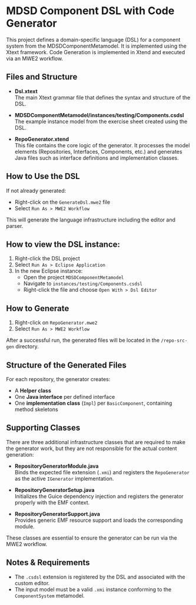 # MDSD Component DSL with Code Generator

This project defines a domain-specific language (DSL) for a component system from the MDSDComponentMetamodel. It is implemented using the Xtext framework.
Code Generation is implemented in Xtend and executed via an MWE2 workflow. 

## Files and Structure

- **Dsl.xtext**  
  The main Xtext grammar file that defines the syntax and structure of the DSL.

- **MDSDComponentMetamodel/instances/testing/Components.csdsl**  
  The example instance model from the exercise sheet created using the DSL.

- **RepoGenerator.xtend**  
  This file contains the core logic of the generator. It processes the model elements (Repositories, Interfaces, Components, etc.) and generates Java files such as interface definitions and implementation classes.

## How to Use the DSL

If not already generated:

- Right-click on the `GenerateDsl.mwe2` file
- Select `Run As > MWE2 Workflow`

This will generate the language infrastructure including the editor and parser.

## How to view the DSL instance:

1. Right-click the DSL project
2. Select `Run As > Eclipse Application`
3. In the new Eclipse instance:
   - Open the project `MDSDComponentMetamodel`
   - Navigate to `instances/testing/Components.csdsl`
   - Right-click the file and choose `Open With > Dsl Editor`

## How to Generate

1. Right-click on `RepoGenerator.mwe2`
2. Select `Run As > MWE2 Workflow`

After a successful run, the generated files will be located in the `/repo-src-gen` directory.



## Structure of the Generated Files

For each repository, the generator creates:
- A **Helper class**
- One **Java interface** per defined interface
- One **implementation class** (`Impl`) per `BasicComponent`, containing method skeletons

## Supporting Classes

There are three additional infrastructure classes that are required to make the generator work, but they are not responsible for the actual content generation:

- **RepositoryGeneratorModule.java**  
  Binds the expected file extension (`.xmi`) and registers the `RepoGenerator` as the active `IGenerator` implementation.

- **RepositoryGeneratorSetup.java**  
  Initializes the Guice dependency injection and registers the generator properly with the EMF context.

- **RepositoryGeneratorSupport.java**  
  Provides generic EMF resource support and loads the corresponding module.

These classes are essential to ensure the generator can be run via the MWE2 workflow.

## Notes & Requirements

- The `.csdsl` extension is registered by the DSL and associated with the custom editor.
- The input model must be a valid `.xmi` instance conforming to the `ComponentSystem` metamodel.